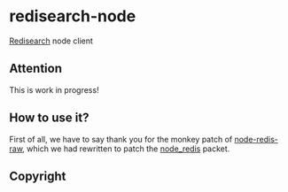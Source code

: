 # redisearch-node

[Redisearch](https://oss.redislabs.com/redisearch/) node client

## Attention

This is work in progress!

## How to use it?

First of all, we have to say thank you for the monkey patch of [node-redis-raw](), which we had rewritten to patch the [node_redis]() packet.



## Copyright


